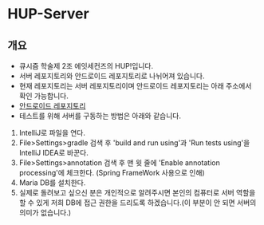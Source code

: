 # HUP-Server

## 개요

- 큐시즘 학술제 2조 에잇세컨즈의 HUP!입니다.
- 서버 레포지토리와 안드로이드 레포지토리로 나뉘어져 있습니다.
- 현재 레포지토리는 서버 레포지토리이며 안드로이드 레포지토리는 아래 주소에서 확인 가능합니다.
- [안드로이드 레포지토리](https://github.com/Kusitms-8Seconds/HUP-App)
- 테스트를 위해 서버를 구동하는 방법은 아래와 같습니다.
 1) IntelliJ로 파일을 연다.
 2) File>Settings>gradle 검색 후 'build and run using'과 'Run tests using'을 IntelliJ IDEA로 바꾼다.
 3) File>Settings>annotation 검색 후 맨 윗 줄에 'Enable annotation processing'에 체크한다. (Spring FrameWork 사용으로 인해)
 4) Maria DB를 설치한다.
 5) 실제로 돌려보고 싶으신 분은 개인적으로 알려주시면 본인의 컴퓨터로 서버 역할을 할 수 있게 저희 DB에 접근 권한을 드리도록 하겠습니다.(이 부분이 안 되면 서버의 의미가 없습니다.)
